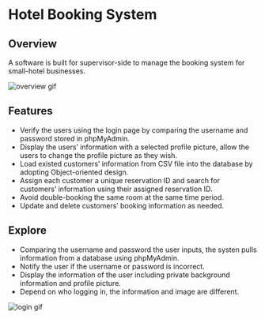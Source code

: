 # Hotel Booking System

## Overview
A software is built for supervisor-side to manage the booking system for small-hotel businesses.

![overview gif](https://github.com/jtrinh21/HotelBookingSystem/blob/master/src/Image/hotelBookingSystem.gif)

## Features


*	Verify the users using the login page by comparing the username and password stored in phpMyAdmin.
*	Display the users’ information with a selected profile picture, allow the users to change the profile picture as they wish.
*	Load existed customers’ information from CSV file into the database by adopting Object-oriented design.
*	Assign each customer a unique reservation ID and search for customers’ information using their assigned reservation ID.
*	Avoid double-booking the same room at the same time period.
*	Update and delete customers’ booking information as needed.



## Explore

* Comparing the username and password the user inputs, the systen pulls information from a database using phpMyAdmin.
* Notify the user if the username or password is incorrect.
* Display the information of the user including private background information and profile picture.
* Depend on who logging in, the information and image are different.


![login gif](https://github.com/jtrinh21/HotelBookingSystem/blob/master/src/Image/LoginFeature.gif)
